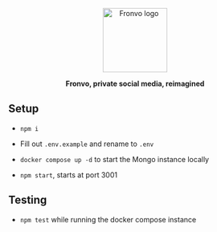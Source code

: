 <p align='center'>
    <img width='128' height='128' src='https://v3.fronvo.com/favicon.ico' alt='Fronvo logo' />
</p>

<p align='center'>
    <b>
        Fronvo, private social media, reimagined
    </b>
</p>

## Setup

- `npm i`

- Fill out `.env.example` and rename to `.env`

- `docker compose up -d` to start the Mongo instance locally

- `npm start`, starts at port 3001

## Testing

- `npm test` while running the docker compose instance
